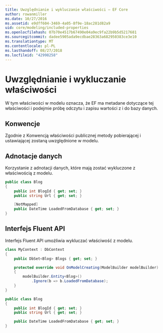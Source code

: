 ```yaml
---
title: Uwzględnianie i wykluczanie właściwości — EF Core
author: rowanmiller
ms.date: 10/27/2016
ms.assetid: e9dff604-3469-4a05-8f9e-18ac281d82a9
uid: core/modeling/included-properties
ms.openlocfilehash: 07b70e4517b67490e04a9ec9fa22b9b5d5217681
ms.sourcegitcommit: dadee5905ada9ecdbae28363a682950383ce3e10
ms.translationtype: MT
ms.contentlocale: pl-PL
ms.lasthandoff: 08/27/2018
ms.locfileid: "42998258"
---
```

# <a name="including--excluding-properties"></a>Uwzględnianie i wykluczanie właściwości

W tym właściwości w modelu oznacza, że EF ma metadane dotyczące tej właściwości i podejmie próbę odczytu i zapisu wartości z i do bazy danych.

## <a name="conventions"></a>Konwencje

Zgodnie z Konwencją właściwości publicznej metody pobierającej i ustawiającej zostaną uwzględnione w modelu.

## <a name="data-annotations"></a>Adnotacje danych

Korzystanie z adnotacji danych, które mają zostać wykluczone z właściwością z modelu.

<!-- [!code-csharp[Main](samples/core/Modeling/DataAnnotations/Samples/IgnoreProperty.cs?highlight=6)] -->
``` csharp
public class Blog
{
    public int BlogId { get; set; }
    public string Url { get; set; }

    [NotMapped]
    public DateTime LoadedFromDatabase { get; set; }
}
```

## <a name="fluent-api"></a>Interfejs Fluent API

Interfejs Fluent API umożliwia wykluczać właściwość z modelu.

<!-- [!code-csharp[Main](samples/core/Modeling/FluentAPI/Samples/IgnoreProperty.cs?highlight=7,8)] -->
``` csharp
class MyContext : DbContext
{
    public DbSet<Blog> Blogs { get; set; }

    protected override void OnModelCreating(ModelBuilder modelBuilder)
    {
        modelBuilder.Entity<Blog>()
            .Ignore(b => b.LoadedFromDatabase);
    }
}

public class Blog
{
    public int BlogId { get; set; }
    public string Url { get; set; }

    public DateTime LoadedFromDatabase { get; set; }
}
```
